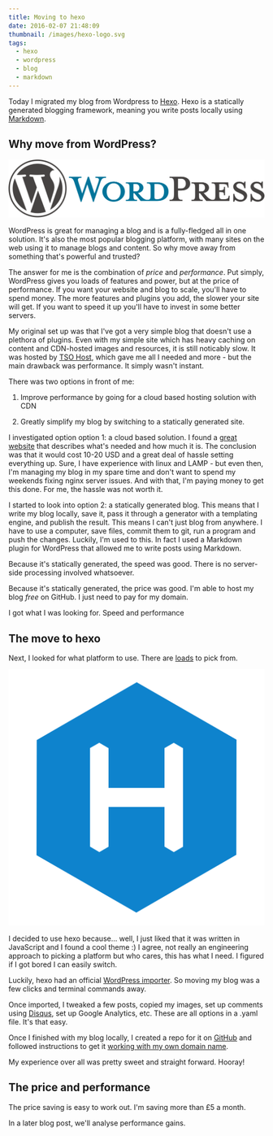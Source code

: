 ```yaml
---
title: Moving to hexo
date: 2016-02-07 21:48:09
thumbnail: /images/hexo-logo.svg
tags:
  - hexo
  - wordpress
  - blog
  - markdown
---
```


Today I migrated my blog from Wordpress to [Hexo](https://hexo.io/).
Hexo is a statically generated blogging framework, meaning you write posts locally using [Markdown](https://en.wikipedia.org/wiki/Markdown).

## Why move from WordPress?

![WordPress. You did well, but you're not fast enough](images/wp-logo.svg)

WordPress is great for managing a blog and is a fully-fledged all in one solution. It's also the most popular blogging platform, with many sites on the web using it to manage blogs and content. So why move away from something that's powerful and trusted?

The answer for me is the combination of *price* and *performance*. Put simply, WordPress gives you loads of features and power, but at the price of performance. If you want your website and blog to scale, you'll have to spend money. The more features and plugins you add, the slower your site will get. If you want to speed it up you'll have to invest in some better servers.

My original set up was that I've got a very simple blog that doesn't use a plethora of plugins. Even with my simple site which has heavy caching on content and CDN-hosted images and resources, it is still noticably slow. It was hosted by [TSO Host](http://my.tsohost.com/aff.php?aff=2735), which gave me all I needed and more - but the main drawback was performance. It simply wasn't instant.

There was two options in front of me:

1. Improve performance by going for a cloud based hosting solution with CDN

2. Greatly simplify my blog by switching to a statically generated site.

I investigated option option 1: a cloud based solution. I found a [great website](http://publishingwithwordpress.com/estimating-costs-wordpress-amazon-aws/) that describes what's needed and how much it is. The conclusion was that it would cost 10-20 USD and a great deal of hassle setting everything up. Sure, I have experience with linux and LAMP - but even then, I'm managing my blog in my spare time and don't want to spend my weekends fixing nginx server issues. And with that, I'm paying money to get this done. For me, the hassle was not worth it.

I started to look into option 2: a statically generated blog. This means that I write my blog locally, save it, pass it through a generator with a templating engine, and publish the result. This means I can't just blog from anywhere. I have to use a computer, save files, commit them to git, run a program and push the changes. Luckily, I'm used to this. In fact I used a Markdown plugin for WordPress that allowed me to write posts using Markdown.

Because it's statically generated, the speed was good. There is no server-side processing involved whatsoever.

Because it's statically generated, the price was good. I'm able to host my blog _free_ on GitHub. I just need to pay for my domain.

I got what I was looking for. Speed and performance

## The move to hexo
Next, I looked for what platform to use. There are [loads](https://www.staticgen.com/) to pick from.

![Hexo. You're written in JavaScript. I chose you.](/images/hexo-logo.svg)

I decided to use hexo because... well, I just liked that it was written in JavaScript and I found a cool theme :) I agree, not really an engineering approach to picking a platform but who cares, this has what I need. I figured if I got bored I can easily switch.

Luckily, hexo had an official [WordPress importer](https://hexo.io/docs/migration.html). So moving my blog was a few clicks and terminal commands away.

Once imported, I tweaked a few posts, copied my images, set up comments using [Disqus](https://disqus.com/), set up Google Analytics, etc. These are all options in a .yaml file. It's that easy.

Once I finished with my blog locally, I created a repo for it on [GitHub](https://pages.github.com/) and followed instructions to get it [working with my own domain name](https://help.github.com/articles/setting-up-a-custom-domain-with-github-pages/).

My experience over all was pretty sweet and straight forward. Hooray!

## The price and performance
The price saving is easy to work out. I'm saving more than £5 a month.

In a later blog post, we'll analyse performance gains.
